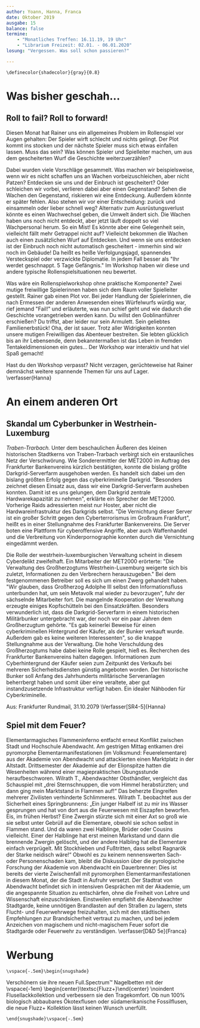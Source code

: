 ```yaml
---
author: Yoann, Hanna, Franca
date: Oktober 2019
ausgabe: 15
balance: false
termine:
    - "Monatliches Treffen: 16.11.19, 19 Uhr"
    - "Librarium Freizeit: 02.01. - 06.01.2020"
losung: "Vergessen. Was soll schon passieren?"

---
```


```{=tex}
\definecolor{shadecolor}{gray}{0.8}
```

# Was bisher geschah...

## Roll to fail? Roll to forward!
Diesen Monat hat Rainer uns ein allgemeines Problem im Rollenspiel vor Augen gehalten: Der Spieler wirft schlecht und nichts gelingt.
Der Plot kommt ins stocken und der nächste Spieler muss sich etwas einfallen lassen.
Muss das sein?
Was können Spieler und Spielleiter machen, um aus dem gescheiterten Wurf die Geschichte weiterzuerzählen?

Dabei wurden viele Vorschläge gesammelt.
Was machen wir beispielsweise, wenn wir es nicht schaffen uns an Wachen vorbeizuschleichen, aber nicht Patzen?
Entdecken sie uns und der Einbruch ist gescheitert?
Oder schleichen wir vorbei, verlieren dabei aber einen Gegenstand?
Sehen die Wachen den Gegenstand, riskieren wir eine Entdeckung.
Außerdem könnte er später fehlen.
Also stehen wir vor einer Entscheidung: zurück und einsammeln oder lieber schnell weg?
Alternativ zum Ausrüstungsverlust könnte es einen Wachwechsel geben, die Umwelt ändert sich.
Die Wachen haben uns noch nicht entdeckt, aber jetzt läuft doppelt so viel Wachpersonal herum.
So ein Mist!
Es könnte aber eine Gelegenheit sein, vielleicht fällt mehr Getrappel nicht auf?
Vielleicht bekommen die Wachen auch einen zusätzlichen Wurf auf Entdecken.
Und wenn sie uns entdecken ist der Einbruch noch nicht automatisch gescheitert - immerhin sind wir noch im Gebäude!
Da heißt es heiße Verfolgungsjagd, spannendes Versteckspiel oder verzwickte Diplomatie.
In jedem Fall besser als "Ihr werdet geschnappt. 5 Tage Gefängnis."
Im Workshop haben wir diese und andere typische Rollenspielsituationen neu bewertet.

Was wäre ein Rollenspielworkshop ohne praktische Komponente? Zwei mutige freiwillige Spielerinnen haben sich dem Raum voller Spielleiter gestellt. Rainer gab einen Plot vor.
Bei jeder Handlung der Spielerinnen, die nach Ermessen der anderen Anwesenden eines Würfelwurfs würdig war, rief jemand "Fail!" und erläuterte, was nun schief geht und wie dadurch die Geschichte vorangetrieben werden kann.
Du willst den Goblinanführer erschießen?
Du triffst, aber leider nur sein Armulett.
Sein geliebtes Familienerbstück! Oha, der ist sauer.
Trotz aller Widrigkeiten konnten unsere mutigen Freiwilligen das Abenteuer bestreiten.
Sie lebten glücklich bis an ihr Lebensende, denn bekanntermaßen ist das Leben in fremden Tentakeldimensionen ein gutes...
Der Workshop war interaktiv und hat viel Spaß gemacht!

Hast du den Workshop verpasst? Nicht verzagen, gerüchteweise hat Rainer demnächst weitere spannende Themen für uns auf Lager.
\verfasser{Hanna}

# An einem anderen Ort

<!--
## Bericht von Erian Xe
### An: Allianz der Symbionten — Inneres Globales Gremium
Werte Vereinigte,

unsere Delegation konnte bei den Untersuchungen einen ersten Teilerfolg erzielen. Die Untersuchungen am Riss bei den Florianern haben unerwartete Resultate gezeigt. Eine schnelle Analyse der Proben vor Ort wird nicht ausreichend sein. Dennoch vermutet unsere Delegation, dass eine potentielle existenzielle Gefährdung der Scheibe durch strukturelle Instabilität und unbekannte Substanzen des Risses möglich ist.

Problematisch ist, dass die Florianer in ständigem Gefecht mit anderen Stämmen stehen. Dies kann unsere Forschung massiv beeinträchtigen und es scheint schwierig, alle involvierten — insbesondere auch künftigen — Parteien von dem Nutzen unserer Arbeit zu überzeugen. Dennoch ist es unerlässlich, dass die Allianz die Vision einer harmonischen Lebensführung aufrechterhält und versucht, ihnen die Vorteile nahezubringen.

Trotz der angespannten Situation gibt es noch Aussicht auf eine erfolgsversprechende Analyse: Eine größere Menge von Aufzeichnungen und verwertbaren Forschungsdaten befindet sich wahrscheinlich auf dem ersten Supercomputer. Dieser soll in der aktiven Zeit auch detaillierte Struktur-Daten zu dem Gebiet der Florianer gesammelt haben. Auch wenn die große Eiszeit das Gerät funktionsunfähig gemacht hat, bin ych doch zuversichtlich, dass eine Reparatur oder zumindest eine Extraktion der Informationen möglich ist. Mit diesen haben wir gute Aussichten darauf, die weitere Entwicklung extrapolieren zu können.

Myne Empfehlung an Sie ist, der Forschung am Riss selbst und der Extraktion relevanter Daten aus dem Supercomputer höchste Priorität einzuräumen. Dabei muss jedoch umsichtig vorgegangen werden, um nicht versehentlich in einen der Florianischen Kriege involviert zu werden.

Detaillierte Berichte aller delegierten Syns, sowie ein Antrag inklusive Kostenaufstellung für weitere Analysen, sind ab Seite 6 zu finden.

Hochachtungsvoll,
Erian Xe, vereinigte Syns — Forschungsbeauftragtys der Riss-Delegation
\Verfasser[Microscope]{Richard}
-->

## Skandal um Cyberbunker in Westrhein-Luxemburg
*Traben-Trarbach.* Unter dem beschaulichen Äußeren des kleinen historischen Stadtkerns von Traben-Trarbach verbirgt sich ein erstaunliches Netz der Verschwörung.
Wie Sonderermittler der MET2000 im Auftrag des Frankfurter Bankenvereins kürzlich bestätigten, konnte die bislang größte Darkgrid-Serverfarm ausgehoben werden.
Es handelt sich dabei um den bislang größten Erfolg gegen das cyberkriminelle Darkgrid.
"Besonders zeichnet diesen Einsatz aus, dass wir eine Darkgrid-Serverfarm ausheben konnten. Damit ist es uns gelungen, dem Darkgrid zentrale Hardwarekapazität zu nehmen", erklärte ein Sprecher der MET2000.
Vorherige Raids adressierten meist nur Hoster, aber nicht die Hardwareinfrastruktur des Darkgrids selbst.
"Die Vernichtung dieser Server ist ein großer Schritt gegen den Cyberterrorismus im Großraum Frankfurt", heißt es in einer Stellungnahme des Frankfurter Bankenvereins.
Die Server boten eine Plattform für cyberoffensive Angriffe, aber auch Waffenhandel und die Verbreitung von Kinderpornographie konnten durch die Vernichtung eingedämmt werden.

Die Rolle der westrhein-luxemburgischen Verwaltung scheint in diesem Cyberdelikt zweifelhaft.
Ein Mitarbeiter der MET2000 erörterte:
"Die Verwaltung des Großherzogtums Westrhein-Luxemburg weigerte sich bis zuletzt, Informationen zu den Verbrechern herauszugeben."
Bei dem festgenommenen Betreiber soll es sich um einen Zwerg gehandelt haben.
"Wir glauben, dass Großherzog Adolphe III selbst den Informationsfluss unterbunden hat, um sein Metavolk mal wieder zu bevorzugen", fuhr der säch­selnde Mitarbeiter fort.
Die mangelnde Kooperation der Verwaltung erzeugte einiges Kopfschütteln bei den Einsatzkräften.
Besonders verwunderlich ist, dass die Darkgrid-Serverfarm in einem historischen Militärbunker untergebracht war, der noch vor ein paar Jahren dem Großherzugtum gehörte.
"Es gab keinerlei Beweise für einen cyberkriminellen Hintergrund der Käufer, als der Bunker verkauft wurde. Außerdem gab es keine weiteren Interessenten", so die knappe Stellungnahme aus der Verwaltung.
Die hohe Verschuldung des Großherzogtums habe dabei keine Rolle gespielt, hieß es.
Recherchen des Frankfurter Bankenvereins halten dagegen. Informationen zum Cyberhintergrund der Käufer seien zum Zeitpunkt des Verkaufs bei mehreren Sicherheitsdiensten günstig angeboten worden.
Der historische Bunker soll Anfang des Jahrhunderts militärische Serveranlagen beherrbergt haben und somit über eine veraltete, aber gut instandzusetzende Infrastruktur verfügt haben.
Ein idealer Nähboden für Cyberkriminelle.

 Aus: Frankfurter Rundmail, 31.10.2079
\Verfasser[SR4-5]{Hanna}

## Spiel mit dem Feuer?
Elementarmagisches Flammeninferno entfacht erneut Konflikt zwischen Stadt und Hochschule
Abendwacht. Am gestrigen Mittag entkamen drei pyromorphe Elementarmanifestationen (im Volksmund: Feuerelementare) aus der Akademie von Abendwacht und attackierten einen Marktplatz in der Altstadt. Drittsemester der Akademie auf der Elionspitze hatten die Wesenheiten während einer magiepraktischen Übungsstunde heraufbeschworen. Wilrath T., Abendwachter Obsthändler, vergleicht das Schauspiel mit „drei Sternschnuppen, die vom Himmel herabstürzten; und dann ging mein Marktstand in Flammen auf!“
Das beherzte Eingreifen mehrerer Zivilisten verhinderte Schlimmeres. Wilrath T. beobachtet aus der Sicherheit eines Springbrunnens: „Ein junger Halbelf ist zu mir ins Wasser gesprungen und hat von dort aus die Feuerwesen mit Eiszapfen beworfen. Eis, im frühen Herbst? Eine Zwergin stürzte sich mit einer Axt so groß wie sie selbst unter Gebrüll auf die Elementare, obwohl sie schon selbst in Flammen stand. Und da waren zwei Halblinge, Brüder oder Cousins vielleicht. Einer der Halblinge hat erst meinen Markstand und dann die brennende Zwergin gelöscht, und der andere Halbling hat die Elementare einfach verprügelt. Mit Stockhieben und Fußtritten, dass selbst Ragnarök der Starke neidisch wäre!“
Obwohl es zu keinem nennenswerten Sach- oder Personenschaden kam, bleibt die Diskussion über die pyrologische Forschung der Akademie von Abendwacht ein Dauerbrenner: Dies ist bereits der vierte Zwischenfall mit pyromorphen Elementarmanifestationen in diesem Monat, der die Stadt in Aufruhr versetzt. Der Stadtrat von Abendwacht befindet sich in intensiven Gesprächen mit der Akademie, um die angespannte Situation zu entschärfen, ohne die Freiheit von Lehre und Wissenschaft einzuschränken. Einstweilen empfiehlt die Abendwachter Stadtgarde, keine unnötigen Brandlasten auf den Straßen zu lagern, stets Flucht- und Feuerwehrwege freizuhalten, sich mit den städtischen Empfehlungen zur Brandsicherheit vertraut zu machen, und bei jedem Anzeichen von magischem und nicht-magischem Feuer sofort die Stadtgarde oder Feuerwehr zu verständigen.
\verfasser[D\&D 5e]{Franca}

# Werbung

```{=tex}
\vspace{-.5em}\begin{snugshade}
```
Verschönern sie ihre neuen Full.Spectrum™ Nagelbetten mit der
\vspace{-1em}
\begin{center}\textsc{Fluzz+}\end{center} \noindent Flusellackkollektion und verbessern sie den Tragekomfort. Ob nun 100% biologisch abbaubares Ökotexflusen oder südamerikanische Fossilflusen, die neue Fluzz+ Kollektion lässt keinen Wunsch unerfüllt.  
```{=tex}
\end{snugshade}\vspace{-.5em}
```
